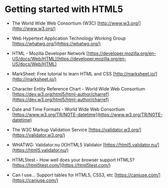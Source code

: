 # Getting started with HTML5

- The World Wide Web Consortium (W3C)
[http://www.w3.org/](http://www.w3.org/)

- Web Hypertext Application Technology Working Group
[https://whatwg.org/](https://whatwg.org/)

- HTML - Mozilla Developer Network
[https://developer.mozilla.org/en-US/docs/Web/HTML](https://developer.mozilla.org/en-US/docs/Web/HTML)

- MarkSheet: Free tutorial to learn HTML and CSS
[http://marksheet.io/](http://marksheet.io/)


- Character Entity Reference Chart - World Wide Web Consortium
[https://dev.w3.org/html5/html-author/charref](https://dev.w3.org/html5/html-author/charref)

- Date and Time Formats - World Wide Web Consortium
[https://www.w3.org/TR/NOTE-datetime](https://www.w3.org/TR/NOTE-datetime)


- The W3C Markup Validation Service
[https://validator.w3.org/](https://validator.w3.org/)

- WHATWG: Validator.nu (X)HTML5 Validator
[https://html5.validator.nu/](https://html5.validator.nu/)

- HTML5test - How well does your browser support HTML5?
[https://html5test.com/](https://html5test.com/)

- Can I use... Support tables for HTML5, CSS3, etc
[https://caniuse.com/](https://caniuse.com/)